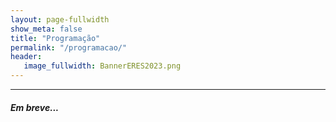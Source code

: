 ```yaml
---
layout: page-fullwidth
show_meta: false
title: "Programação"
permalink: "/programacao/"
header:
   image_fullwidth: BannerERES2023.png
---
```

<hr>

<h5>Em breve...</h5>

<!--
<table>
<thead>
  <tr>
    <th></th>
    <th colspan="2">Quarta-Feira (06/12)</th>
    <th></th>
    <th colspan="2">Quinta-Feira (07/12)</th>
    <th></th>
    <th colspan="2">Sexta-Feira (08/12)</th>
  </tr>
</thead>
<tbody>
  <tr>
    <td>08:30 - 10:00</td>
    <td colspan="2">Workshop de Estudos Empíricos<br>Ellen Barbosa (ICMC/USP), Lilian Scatalon (UEM), Edson OliveiraJr (UEM)</td>
    <td></td>
    <td colspan="2">Workshop de Estudos Empíricos<br>Ellen Barbosa (ICMC/USP), Lilian Scatalon (UEM), Edson OliveiraJr (UEM)</td>
    <td></td>
    <td colspan="2">Conectadas à ES</td>
  </tr>
  <tr>
    <td>10:00 - 10:30</td>
    <td colspan="2">Intervalo</td>
    <td></td>
    <td colspan="2">Intervalo</td>
    <td></td>
    <td colspan="2">Intervalo</td>
  </tr>
  <tr>
    <td>10:30 - 12:00</td>
    <td colspan="2">Workshop de Estudos Empíricos<br>Ellen Barbosa (ICMC/USP), Lilian Scatalon (UEM), Edson OliveiraJr (UEM)</td>
    <td></td>
    <td colspan="2">Atividade com a Software by Maringá</td>
    <td></td>
    <td colspan="2">Conectadas à ES</td>
  </tr>
  <tr>
    <td>12:00 - 13:30</td>
    <td colspan="2">Intervalo</td>
    <td></td>
    <td colspan="2">Intervalo</td>
    <td></td>
    <td colspan="2">Intervalo</td>
  </tr>
  <tr>
    <td></td>
    <td colspan="2">Abertura - 13:00 - 13:30</td>
    <td></td>
    <td></td>
    <td></td>
    <td></td>
    <td></td>
    <td></td>
  </tr>
  <tr>
    <td>13:30 - 15:00</td>
    <td>Mini curso 1<br>UX<br>Guilherme Guerino - UEM</td>
    <td>Mini curso 2<br>Teste de Software<br>Lilian Scatalon - UEM</td>
    <td></td>
    <td>Mini curso 3<br>DevOps<br>Nelson Tenorio Jr - UEM</td>
    <td>Mini curso 4</td>
    <td></td>
    <td>Mini curso 5</td>
    <td>Mini curso 6</td>
  </tr>
  <tr>
    <td>15:00 - 15:30</td>
    <td colspan="2">Intervalo</td>
    <td></td>
    <td colspan="2">Intervalo</td>
    <td></td>
    <td colspan="2">Intervalo</td>
  </tr>
  <tr>
    <td>15:30 - 17:00</td>
    <td>Mini curso 1<br>UX<br>Guilherme Guerino - UEM</td>
    <td>Mini curso 2<br>Teste de Software<br>Lilian Scatalon - UEM</td>
    <td></td>
    <td>Mini curso 3<br>DevOps<br>Nelson Tenorio Jr - UEM</td>
    <td>Mini curso 4</td>
    <td></td>
    <td>Mini curso 5</td>
    <td>Mini curso 6</td>
  </tr>
  <tr>
    <td></td>
    <td colspan="2">Sessão Técnica</td>
    <td></td>
    <td colspan="2">Sessão Técnica</td>
    <td></td>
    <td colspan="2">Sessão Técnica</td>
  </tr>
  <tr>
    <td>17:00 - 18:30</td>
    <td colspan="2">Sessão Técnica</td>
    <td></td>
    <td colspan="2">Sessão Técnica</td>
    <td></td>
    <td colspan="2">Sessão Técnica</td>
  </tr>
  <tr>
    <td>18:30 - 19:00</td>
    <td colspan="2">Intervalo</td>
    <td></td>
    <td colspan="2">Intervalo</td>
    <td></td>
    <td colspan="2">Intervalo</td>
  </tr>
  <tr>
    <td>19:00 - 20:30</td>
    <td colspan="2">Palestra A<br>Educação em ES<br>Ellen Barbosa - ICMC/USP</td>
    <td></td>
    <td colspan="2">Palestra C<br>Engenharia de Conhecimento e Model-Driven Engineering na Indústria<br>André Menolli - UENP</td>
    <td></td>
    <td colspan="2">Palestra E<br>Engenharia de Software Moderna<br>Marco Túlio Valente - UFMG</td>
  </tr>
  <tr>
    <td>20:30 - 21:00</td>
    <td colspan="2">Intervalo</td>
    <td></td>
    <td colspan="2">Intervalo</td>
    <td></td>
    <td colspan="2">Intervalo</td>
  </tr>
  <tr>
    <td>21:00 - 22:30</td>
    <td colspan="2">Palestra B<br>Software Livre<br>Igor Wiese - UTFPR-CM</td>
    <td></td>
    <td colspan="2">Palestra D<br>Teste de Software: Pesquisa e Ação<br>Fabiano Ferrari - UFSCar</td>
    <td></td>
    <td colspan="2">Palestra E<br>a definir</td>
  </tr>
  <tr>
    <td>22:30 ....</td>
    <td></td>
    <td></td>
    <td></td>
    <td colspan="2">Confraternização por Adesão</td>
    <td></td>
    <td colspan="2">Encerramento e Premiações</td>
  </tr>
</tbody>
</table>

-->
